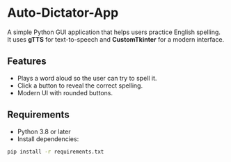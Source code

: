 # Auto-Dictator-App

A simple Python GUI application that helps users practice English spelling.  
It uses **gTTS** for text-to-speech and **CustomTkinter** for a modern interface.

## Features
- Plays a word aloud so the user can try to spell it.
- Click a button to reveal the correct spelling.
- Modern UI with rounded buttons.

## Requirements
- Python 3.8 or later
- Install dependencies:
```bash
pip install -r requirements.txt
